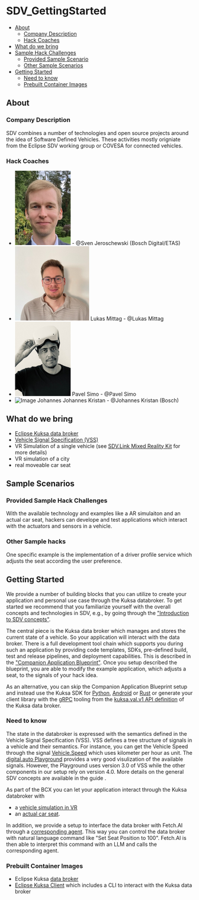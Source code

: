 # SDV_GettingStarted
- [About](#about)
    - [Company Description](#company_desc)
    - [Hack Coaches](#hack-coaches)
- [What do we bring](#what-we-provide)
- [Sample Hack Challenges](#sample-scenarios)
    - [Provided Sample Scenario](#provided-sample-hacks)
    - [Other Sample Scenarios](#other-sample-hacks)
- [Getting Started](#getting-started)
    - [Need to know](#need-to-know)
    - [Prebuilt Container Images](#prebuilt-container-images)


## About<a name="about"></a>

### Company Description<a name="company_desc"></a>

SDV combines a number of technologies and open source projects around the idea of Software Defined Vehicles. These activities mostly origniate from the Eclipse SDV working group or COVESA for connected vehicles.

### Hack Coaches<a name="hack-coaches"></a>

- <img src="img/Jeroschewski-teaser.JPG" alt="Image Sven" width="auto" height="200"> - @Sven Jeroschewski (Bosch Digital/ETAS)
- <img src="img/lukas.jpg" alt="Image Lukas" width="auto" height="200"> Lukas Mittag - @Lukas Mittag
- <img src="img/pavel.jpg" alt="Image Pavel" width="auto" height="200"> Pavel Simo - @Pavel Simo
- <img src="img/johannes.jpg" alt="Image Johannes" width="auto" height="200"> Johannes Kristan - @Johannes Kristan (Bosch)

## What do we bring<a name="what-we-provide"></a>

- [Eclipse Kuksa data broker](https://github.com/eclipse/kuksa.val/tree/master/kuksa_databroker)
- [Vehicle Signal Specification (VSS)](https://covesa.github.io/vehicle_signal_specification/)
- VR Simulation of a single vehicle (see [SDV.Link Mixed Reality Kit](sdv-link-mixed-reality-kit.md) for more details)
- VR simulation of a city
- real moveable car seat

## Sample Scenarios<a name="sample-scenarios"></a>

### Provided Sample Hack Challenges<a name="provided-sample-hack"></a>

With the available technology and examples like a AR simulaiton and an actual car seat, hackers can develope and test applications which interact with the actuators and sensors in a vehicle.

### Other Sample hacks<a name="other-sample-hacks"></a>

One specific example is the implementation of a driver profile service which adjusts the seat according the user preference.

## Getting Started<a name="getting-started"></a>

We provide a number of building blocks that you can utilize to create your application and personal use case through the Kuksa databroker.
To get started we recommend that you familiarize yourself with the overall concepts and technologies in SDV, e.g., by going through the ["Introduction to SDV concepts"](https://eclipse-leda.github.io/leda/docs/general-usage/sdv-introduction/).

The central piece is the Kuksa data broker which manages and stores the current state of a vehicle. So your application will interact with the data broker. There is a full development tool chain which supports you during such an application by providing code templates, SDKs, pre-defined build, test and release pipelines, and deployment capabilities. This is described in the ["Companion Application Blueprint"](https://sdv-blueprints.eclipse.dev/docs/companion-application/). Once you setup described the blueprint, you are able to modify the example application, which adjusts a seat, to the signals of your hack idea.

As an alternative, you can skip the Companion Application Blueprint setup and instead use the Kuksa SDK for [Python](https://github.com/eclipse-kuksa/kuksa-python-sdk), [Android](https://github.com/eclipse-kuksa/kuksa-android-sdk) or [Rust](https://github.com/eclipse/kuksa.val/tree/master/kuksa_databroker/lib) or generate your client library with the [gRPC](https://grpc.io) tooling from the [kuksa.val.v1 API definition](https://github.com/eclipse/kuksa.val/tree/master/proto/kuksa/val/v1) of the Kuksa data broker.

### Need to know<a name="need-to-know"></a>

The state in the databroker is expressed with the semantics defined in the Vehicle Signal Specification (VSS).
VSS defines a tree structure of signals in a vehicle and their semantics.
For instance, you can get the Vehicle Speed through the signal [Vehicle.Speed](https://github.com/COVESA/vehicle_signal_specification/blob/f28c3e7bc93be4d05babe103935d50af9d749653/spec/Vehicle/Vehicle.vspec#L199) which uses kilometer per hour as unit.
The [digital.auto Playground](https://digitalauto.netlify.app/model/STLWzk1WyqVVLbfymb4f/cvi/list) provides a very good visulization of the available signals. However, the Playground uses version 3.0 of VSS while the other components in our setup rely on version 4.0.
More details on the general SDV concepts are available in the guide .

As part of the BCX you can let your application interact through the Kuksa databroker with

- a [vehicle simulation in VR](simulation.md)
- an [actual car seat](seat.md).

In addition, we provide a setup to interface the data broker with Fetch.AI through a [corresponding agent](fetch-agent.md). This way you can control the data broker with natural language command like "Set Seat Position to 100". Fetch.AI is then able to interpret this command with an LLM and calls the corresponding agent.

### Prebuilt Container Images<a name="prebuilt-container-images"></a>

* Eclipse Kuksa [data broker](https://github.com/eclipse/kuksa.val/pkgs/container/kuksa.val%2Fdatabroker)
* [Eclipse Kuksa Client](https://github.com/eclipse/kuksa.val/pkgs/container/kuksa.val%2Fkuksa-client) which includes a CLI to interact with the Kuksa data broker
